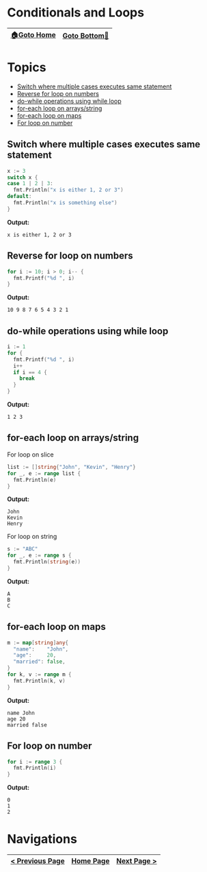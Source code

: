 # Conditionals and Loops

| [🏠Goto Home](../README.md) | [Goto Bottom🔻](#navigations) |
|---|---|

# Topics

- [Switch where multiple cases executes same statement](#switch-where-multiple-cases-executes-same-statement)
- [Reverse for loop on numbers](#reverse-for-loop-on-numbers)
- [do-while operations using while loop](#do-while-operations-using-while-loop)
- [for-each loop on arrays/string](#for-each-loop-on-arraysstring)
- [for-each loop on maps](#for-each-loop-on-maps)
- [For loop on number](#for-loop-on-number)

## Switch where multiple cases executes same statement

```go
x := 3
switch x {
case 1 | 2 | 3:
  fmt.Println("x is either 1, 2 or 3")
default:
  fmt.Println("x is something else")
}
```

**Output:**

```
x is either 1, 2 or 3
```

## Reverse for loop on numbers

```go
for i := 10; i > 0; i-- {
  fmt.Printf("%d ", i)
}
```

**Output:**

```
10 9 8 7 6 5 4 3 2 1 
```

## do-while operations using while loop

```go
i := 1
for {
  fmt.Printf("%d ", i)
  i++
  if i == 4 {
    break
  }
}
```

**Output:**

```
1 2 3 
```

## for-each loop on arrays/string

For loop on slice

```go
list := []string{"John", "Kevin", "Henry"}
for _, e := range list {
  fmt.Println(e)
}
```

**Output:**

```
John
Kevin
Henry
```

For loop on string

```go
s := "ABC"
for _, e := range s {
  fmt.Println(string(e))
}
```

**Output:**

```
A
B
C
```

## for-each loop on maps

```go
m := map[string]any{
  "name":    "John",
  "age":     20,
  "married": false,
}
for k, v := range m {
  fmt.Println(k, v)
}
```

**Output:**

```
name John
age 20
married false
```

## For loop on number

```go
for i := range 3 {
  fmt.Println(i)
}
```

**Output:**

```
0
1
2
```

# Navigations

| [< Previous Page](./datetime.md) | [Home Page](../README.md) | [Next Page >](./functions.md) |
|---|---|---|
